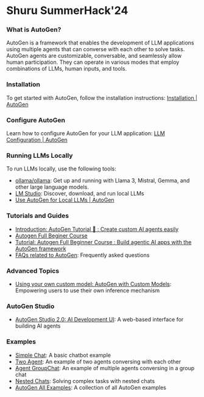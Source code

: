 # Shuru SummerHack'24

### What is AutoGen?

AutoGen is a framework that enables the development of LLM applications using multiple agents that can converse with each other to solve tasks. AutoGen agents are customizable, conversable, and seamlessly allow human participation. They can operate in various modes that employ combinations of LLMs, human inputs, and tools.

### Installation

To get started with AutoGen, follow the installation instructions: [Installation | AutoGen](https://microsoft.github.io/autogen/docs/installation/)

### Configure AutoGen

Learn how to configure AutoGen for your LLM application: [LLM Configuration | AutoGen](https://microsoft.github.io/autogen/docs/topics/llm_configuration/)

### Running LLMs Locally

To run LLMs locally, use the following tools:

* [ollama/ollama](https://github.com/ollama/ollama): Get up and running with Llama 3, Mistral, Gemma, and other large language models.
* [LM Studio](https://lmstudio.ai/): Discover, download, and run local LLMs
* [Use AutoGen for Local LLMs | AutoGen](https://microsoft.github.io/autogen/blog/2023/07/14/Local-LLMs/)

### Tutorials and Guides

* [Introduction: AutoGen Tutorial 🚀 : Create custom AI agents easily](https://www.youtube.com/watch?v=vU2S6dVf79M&list=PLp9pLaqAQbY2vUjGEVgz8yAOdJlyy3AQb&index=2)
* [Autogen Full Beginer Course](https://www.youtube.com/watch?v=JmjxwTEJSE8)
* [Tutorial: Autogen Full Beginner Course : Build agentic AI apps with the AutoGen framework](https://www.youtube.com/watch?v=FkFKWVQytnY)
* [FAQs related to AutoGen](https://microsoft.github.io/autogen/docs/FAQ/#set-your-api-endpoints): Frequently asked questions

### Advanced Topics

* [Using your own custom model: AutoGen with Custom Models](https://microsoft.github.io/autogen/blog/2024/01/26/Custom-Models/): Empowering users to use their own inference mechanism

### AutoGen Studio

* [AutoGen Studio 2.0: AI Development UI](https://autogen-studio.com/autogen-studio-ui): A web-based interface for building AI agents

### Examples

* [Simple Chat](https://github.com/microsoft/autogen/blob/main/samples/simple_chat.py): A basic chatbot example
* [Two Agent](https://github.com/microsoft/autogen/blob/main/test/twoagent.py): An example of two agents conversing with each other
* [Agent GroupChat](https://github.com/microsoft/autogen/blob/main/notebook/agentchat_groupchat.ipynb): An example of multiple agents conversing in a group chat
* [Nested Chats](https://microsoft.github.io/autogen/docs/notebooks/agentchat_nestedchat): Solving complex tasks with nested chats
* [AutoGen All Examples](https://microsoft.github.io/autogen/docs/Examples): A collection of all AutoGen examples
